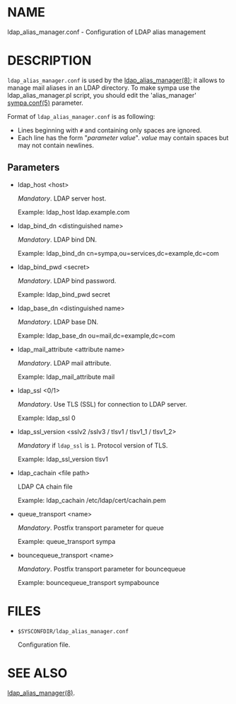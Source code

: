 # NAME

ldap\_alias\_manager.conf - Configuration of LDAP alias management

# DESCRIPTION

`ldap_alias_manager.conf` is used by the [ldap\_alias\_manager(8)](./ldap_alias_manager.8.md);
it allows to manage mail aliases in an LDAP directory.
To make sympa use the ldap\_alias\_manager.pl script, you should edit the
'alias\_manager' [sympa.conf(5)](./sympa.conf.5.md) parameter.

Format of `ldap_alias_manager.conf` is as following:

- Lines beginning with `#` and containing only spaces are ignored.
- Each line has the form "_parameter_ _value_".
_value_ may contain spaces but may not contain newlines.

## Parameters

- ldap\_host &lt;host>

    _Mandatory_. LDAP server host.

    Example:
      ldap\_host ldap.example.com

- ldap\_bind\_dn &lt;distinguished name>

    _Mandatory_. LDAP bind DN.

    Example:
      ldap\_bind\_dn cn=sympa,ou=services,dc=example,dc=com

- ldap\_bind\_pwd &lt;secret>

    _Mandatory_. LDAP bind password.

    Example:
      ldap\_bind\_pwd secret

- ldap\_base\_dn &lt;distinguished name>

    _Mandatory_. LDAP base DN.

    Example:
      ldap\_base\_dn ou=mail,dc=example,dc=com

- ldap\_mail\_attribute &lt;attribute name>

    _Mandatory_. LDAP mail attribute.

    Example:
      ldap\_mail\_attribute mail

- ldap\_ssl <0/1>

    _Mandatory_. Use TLS (SSL) for connection to LDAP server.

    Example:
      ldap\_ssl 0

- ldap\_ssl\_version &lt;sslv2 /sslv3 / tlsv1 / tlsv1\_1 / tlsv1\_2>

    _Mandatory_ if `ldap_ssl` is `1`. Protocol version of TLS.

    Example:
      ldap\_ssl\_version tlsv1

- ldap\_cachain &lt;file path>

    LDAP CA chain file

    Example:
      ldap\_cachain /etc/ldap/cert/cachain.pem

- queue\_transport &lt;name>

    _Mandatory_. Postfix transport parameter for queue

    Example:
      queue\_transport sympa

- bouncequeue\_transport &lt;name>

    _Mandatory_. Postfix transport parameter for bouncequeue

    Example:
      bouncequeue\_transport   sympabounce

# FILES

- `$SYSCONFDIR/ldap_alias_manager.conf`

    Configuration file.

# SEE ALSO

[ldap\_alias\_manager(8)](./ldap_alias_manager.8.md).
